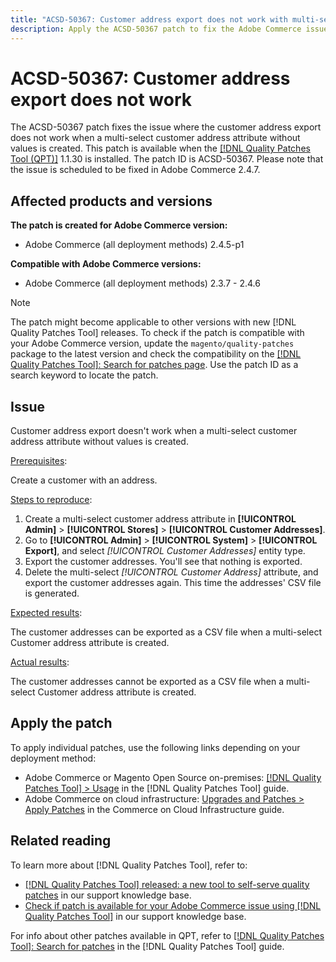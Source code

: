 ```yaml
---
title: "ACSD-50367: Customer address export does not work with multi-select attribute"
description: Apply the ACSD-50367 patch to fix the Adobe Commerce issue where the customer address export does not work when a multi-select **`Customer Address`** attribute without values is created.
---
```

# ACSD-50367: Customer address export does not work

The ACSD-50367 patch fixes the issue where the customer address export does not work when a multi-select customer address attribute without values is created. This patch is available when the [[!DNL Quality Patches Tool (QPT)]](/help/announcements/adobe-commerce-announcements/magento-quality-patches-released-new-tool-to-self-serve-quality-patches.md) 1.1.30 is installed. The patch ID is ACSD-50367. Please note that the issue is scheduled to be fixed in Adobe Commerce 2.4.7.

## Affected products and versions

**The patch is created for Adobe Commerce version:**

* Adobe Commerce (all deployment methods) 2.4.5-p1

**Compatible with Adobe Commerce versions:**

* Adobe Commerce (all deployment methods) 2.3.7 - 2.4.6

>[!NOTE]
>
>The patch might become applicable to other versions with new [!DNL Quality Patches Tool] releases. To check if the patch is compatible with your Adobe Commerce version, update the `magento/quality-patches` package to the latest version and check the compatibility on the [[!DNL Quality Patches Tool]: Search for patches page](https://experienceleague.adobe.com/tools/commerce-quality-patches/index.html). Use the patch ID as a search keyword to locate the patch.

## Issue

Customer address export doesn't work when a multi-select customer address attribute without values is created.

<u>Prerequisites</u>:

Create a customer with an address.

<u>Steps to reproduce</u>:

1. Create a multi-select customer address attribute in **[!UICONTROL Admin]** > **[!UICONTROL Stores]** > **[!UICONTROL Customer Addresses]**.
1. Go to **[!UICONTROL Admin]** > **[!UICONTROL System]** > **[!UICONTROL Export]**, and select *[!UICONTROL Customer Addresses]* entity type.
1. Export the customer addresses. You'll see that nothing is exported.
1. Delete the multi-select *[!UICONTROL Customer Address]* attribute, and export the customer addresses again. This time the addresses' CSV file is generated.

<u>Expected results</u>:

The customer addresses can be exported as a CSV file when a multi-select Customer address attribute is created.

<u>Actual results</u>:

The customer addresses cannot be exported as a CSV file when a multi-select Customer address attribute is created.

## Apply the patch

To apply individual patches, use the following links depending on your deployment method:

* Adobe Commerce or Magento Open Source on-premises: [[!DNL Quality Patches Tool] > Usage](https://experienceleague.adobe.com/docs/commerce-operations/tools/quality-patches-tool/usage.html) in the [!DNL Quality Patches Tool] guide.
* Adobe Commerce on cloud infrastructure: [Upgrades and Patches > Apply Patches](https://experienceleague.adobe.com/docs/commerce-cloud-service/user-guide/develop/upgrade/apply-patches.html) in the Commerce on Cloud Infrastructure guide.

## Related reading

To learn more about [!DNL Quality Patches Tool], refer to:

* [[!DNL Quality Patches Tool] released: a new tool to self-serve quality patches](/help/announcements/adobe-commerce-announcements/magento-quality-patches-released-new-tool-to-self-serve-quality-patches.md) in our support knowledge base.
* [Check if patch is available for your Adobe Commerce issue using [!DNL Quality Patches Tool]](/help/support-tools/patches-available-in-qpt-tool/check-patch-for-magento-issue-with-magento-quality-patches.md) in our support knowledge base.

For info about other patches available in QPT, refer to [[!DNL Quality Patches Tool]: Search for patches](https://experienceleague.adobe.com/tools/commerce-quality-patches/index.html) in the [!DNL Quality Patches Tool] guide.
